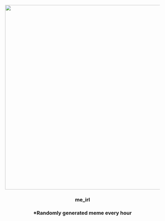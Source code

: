 <p align="center">
        <img src="https://i.redd.it/xvndvtnzn8w91.jpg" width="600" height="600">
        </p>
        <h3 align="center">me_irl</h3>
        <h3 align="center">*Randomly generated meme every hour</h3>
    